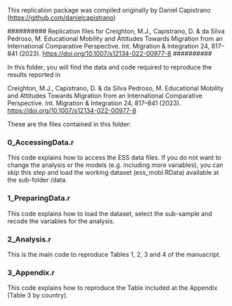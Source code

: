 This replication package was compiled originally by Daniel Capistrano (https://github.com/danielcapistrano)

########## 
Replication files for Creighton, M.J., Capistrano, D. & da Silva Pedroso, M. Educational Mobility and Attitudes Towards Migration from an International Comparative Perspective. Int. Migration & Integration 24, 817–841 (2023). https://doi.org/10.1007/s12134-022-00977-8
##########

In this folder, you will find the data and code required to reproduce the results reported in

Creighton, M.J., Capistrano, D. & da Silva Pedroso, M. Educational Mobility and Attitudes Towards Migration from an International Comparative Perspective. Int. Migration & Integration 24, 817–841 (2023). https://doi.org/10.1007/s12134-022-00977-8

These are the files contained in this folder:

### 0_AccessingData.r
This code explains how to access the ESS data files. 
If you do not want to change the analysis or the models (e.g. including more variables), you can skip this step and load the working dataset (ess_mobl.RData) available at the sub-folder /data. 

### 1_PreparingData.r
This code explains how to load the dataset, select the sub-sample and recode the variables for the analysis. 

### 2_Analysis.r
This is the main code to reproduce Tables 1, 2, 3 and 4 of the manuscript. 


### 3_Appendix.r
This code explains how to reproduce the Table included at the Appendix (Table 3 by country).  
